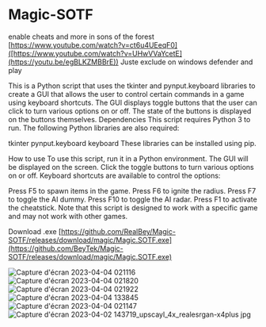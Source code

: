 # Magic-SOTF
enable cheats and more in sons of the forest
[https://www.youtube.com/watch?v=ct6u4UEeqF0]([https://www.youtube.com/watch?v=UHwVVaYcetE](https://youtu.be/egBLKZMBBrE))
Juste exclude on windows defender and play

This is a Python script that uses the tkinter and pynput.keyboard libraries to create a GUI that allows the user to control certain commands in a game using keyboard shortcuts. The GUI displays toggle buttons that the user can click to turn various options on or off. The state of the buttons is displayed on the buttons themselves.
Dependencies
This script requires Python 3 to run. The following Python libraries are also required:

tkinter
pynput.keyboard
keyboard
These libraries can be installed using pip.

How to use
To use this script, run it in a Python environment. The GUI will be displayed on the screen. Click the toggle buttons to turn various options on or off. Keyboard shortcuts are available to control the options:

Press F5 to spawn items in the game.
Press F6 to ignite the radius.
Press F7 to toggle the AI dummy.
Press F10 to toggle the AI radar.
Press F1 to activate the cheatstick.
Note that this script is designed to work with a specific game and may not work with other games.

Download .exe [https://github.com/RealBey/Magic-SOTF/releases/download/magic/Magic.SOTF.exe](https://github.com/BeyTek/Magic-SOTF/releases/download/magic/Magic.SOTF.exe)

![Capture d'écran 2023-04-04 021116](https://github.com/RealBey/Magic-SOTF/assets/85953451/d35bdb94-5b1f-4e5d-9376-7ef6df4b9a04)
![Capture d'écran 2023-04-04 021820](https://github.com/RealBey/Magic-SOTF/assets/85953451/3413a53b-8c06-4a10-a067-03cc87eea998)
![Capture d'écran 2023-04-04 021922](https://github.com/RealBey/Magic-SOTF/assets/85953451/09814a7d-c209-4598-bb22-79aa85eb4294)
![Capture d'écran 2023-04-04 133845](https://github.com/RealBey/Magic-SOTF/assets/85953451/2f488ba2-d6c1-45b8-8630-e17e1880f84c)
![Capture d'écran 2023-04-04 021147](https://github.com/RealBey/Magic-SOTF/assets/85953451/31fc1923-3ac2-45cf-8c93-171fec39ef96)
![Capture d'écran 2023-04-02 143719_upscayl_4x_realesrgan-x4plus jpg](https://github.com/RealBey/Magic-SOTF/assets/85953451/9d6fc7c7-bd6c-4f8c-80c6-95128c207459)
